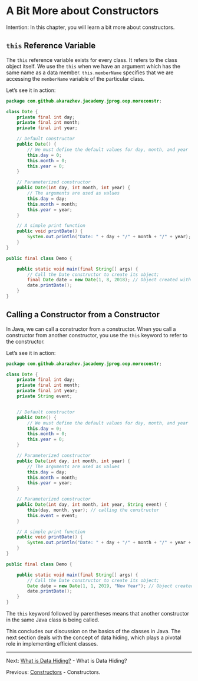 # A Bit More about Constructors

Intention: In this chapter, you will learn a bit more about constructors.

## `this` Reference Variable

The `this` reference variable exists for every class. It refers to the class object itself. 
We use the `this` when we have an argument which has the same name as a data member. `this.memberName` specifies that 
we are accessing the `memberName` variable of the particular class.

Let’s see it in action:

```java
package com.github.akarazhev.jacademy.jprog.oop.moreconstr;

class Date {
    private final int day;
    private final int month;
    private final int year;

    // Default constructor
    public Date() {
        // We must define the default values for day, month, and year
        this.day = 0;
        this.month = 0;
        this.year = 0;
    }

    // Parameterized constructor
    public Date(int day, int month, int year) {
        // The arguments are used as values
        this.day = day;
        this.month = month;
        this.year = year;
    }

    // A simple print function
    public void printDate() {
        System.out.println("Date: " + day + "/" + month + "/" + year);
    }
}

public final class Demo {

    public static void main(final String[] args) {
        // Call the Date constructor to create its object;
        final Date date = new Date(1, 8, 2018); // Object created with specified values! // Object created with default values!
        date.printDate();
    }
}
```

## Calling a Constructor from a Constructor

In Java, we can call a constructor from a constructor. When you call a constructor from another constructor, 
you use the `this` keyword to refer to the constructor.

Let’s see it in action:

```java
package com.github.akarazhev.jacademy.jprog.oop.moreconstr;

class Date {
    private final int day;
    private final int month;
    private final int year;
    private String event;


    // Default constructor
    public Date() {
        // We must define the default values for day, month, and year
        this.day = 0;
        this.month = 0;
        this.year = 0;
    }

    // Parameterized constructor
    public Date(int day, int month, int year) {
        // The arguments are used as values
        this.day = day;
        this.month = month;
        this.year = year;
    }

    // Parameterized constructor
    public Date(int day, int month, int year, String event) {
        this(day, month, year); // calling the constructor
        this.event = event;
    }

    // A simple print function
    public void printDate() {
        System.out.println("Date: " + day + "/" + month + "/" + year + "  --> " + event);
    }
}

public final class Demo {

    public static void main(final String[] args) {
        // Call the Date constructor to create its object;
        Date date = new Date(1, 1, 2019, "New Year"); // Object created with specified values! // Object created with default values!
        date.printDate();
    }
}
```

The `this` keyword followed by parentheses means that another constructor in the same Java class is being called. 

This concludes our discussion on the basics of the classes in Java. The next section deals with the concept of data 
hiding, which plays a pivotal role in implementing efficient classes.

<hr>

Next: [What is Data Hiding?](chapter_8.md "What is Data Hiding?") - What is Data Hiding?

Previous: [Constructors](chapter_6.md "Constructors") - Constructors.